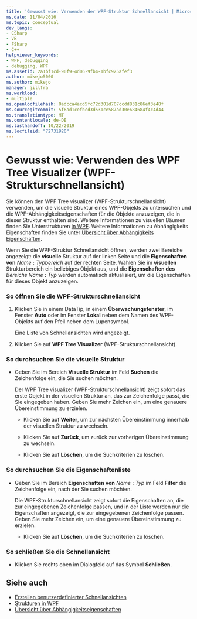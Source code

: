 ```yaml
---
title: 'Gewusst wie: Verwenden der WPF-Struktur Schnellansicht | Microsoft-Dokumentation'
ms.date: 11/04/2016
ms.topic: conceptual
dev_langs:
- CSharp
- VB
- FSharp
- C++
helpviewer_keywords:
- WPF, debugging
- debugging, WPF
ms.assetid: 2a1bf1cd-90f9-4d06-9fb4-1bfc925afef3
author: mikejo5000
ms.author: mikejo
manager: jillfra
ms.workload:
- multiple
ms.openlocfilehash: 0adcca4acd5fc72d301d707ccdd831c86ef3e48f
ms.sourcegitcommit: 5f6ad1cefbcd3d531ce587ad30e684684f4c4d44
ms.translationtype: MT
ms.contentlocale: de-DE
ms.lasthandoff: 10/22/2019
ms.locfileid: "72731920"
---
```

# <a name="how-to-use-the-wpf-tree-visualizer"></a>Gewusst wie: Verwenden des WPF Tree Visualizer (WPF-Strukturschnellansicht)
Sie können den WPF Tree visualizer (WPF-Strukturschnellansicht) verwenden, um die visuelle Struktur eines WPF-Objekts zu untersuchen und die WPF-Abhängigkeitseigenschaften für die Objekte anzuzeigen, die in dieser Struktur enthalten sind. Weitere Informationen zu visuellen Bäumen finden Sie Unterstrukturen [in WPF](/dotnet/framework/wpf/advanced/trees-in-wpf). Weitere Informationen zu Abhängigkeits Eigenschaften finden Sie unter [Übersicht über Abhängigkeits Eigenschaften](/dotnet/framework/wpf/advanced/dependency-properties-overview).

 Wenn Sie die WPF-Struktur Schnellansicht öffnen, werden zwei Bereiche angezeigt: die **visuelle** Struktur auf der linken Seite und die **Eigenschaften von** _Name_ **:** _Typbereich_ auf der rechten Seite. Wählen Sie im **visuellen** Strukturbereich ein beliebiges Objekt aus, und die **Eigenschaften des** _Bereichs Name_ **:** _Typ_ werden automatisch aktualisiert, um die Eigenschaften für dieses Objekt anzuzeigen.

### <a name="to-open-the-wpf-tree-visualizer"></a>So öffnen Sie die WPF-Strukturschnellansicht

1. Klicken Sie in einem DataTip, in einem **Überwachungsfenster**, im Fenster **Auto** oder im Fenster **Lokal** neben dem Namen des WPF-Objekts auf den Pfeil neben dem Lupensymbol.

     Eine Liste von Schnellansichten wird angezeigt.

2. Klicken Sie auf **WPF Tree Visualizer** (WPF-Strukturschnellansicht).

### <a name="to-search-the-visual-tree"></a>So durchsuchen Sie die visuelle Struktur

- Geben Sie im Bereich **Visuelle Struktur** im Feld **Suchen** die Zeichenfolge ein, die Sie suchen möchten.

  Der WPF Tree visualizer (WPF-Strukturschnellansicht) zeigt sofort das erste Objekt in der visuellen Struktur an, das zur Zeichenfolge passt, die Sie eingegeben haben. Geben Sie mehr Zeichen ein, um eine genauere Übereinstimmung zu erzielen.

  - Klicken Sie auf **Weiter**, um zur nächsten Übereinstimmung innerhalb der visuellen Struktur zu wechseln.

  - Klicken Sie auf **Zurück**, um zurück zur vorherigen Übereinstimmung zu wechseln.

  - Klicken Sie auf **Löschen**, um die Suchkriterien zu löschen.

### <a name="to-search-the-properties-list"></a>So durchsuchen Sie die Eigenschaftenliste

- Geben Sie im Bereich **Eigenschaften von** _Name_ **:** _Typ_ im Feld **Filter** die Zeichenfolge ein, nach der Sie suchen möchten.

  Die WPF-Strukturschnellansicht zeigt sofort die Eigenschaften an, die zur eingegebenen Zeichenfolge passen, und in der Liste werden nur die Eigenschaften angezeigt, die zur eingegebenen Zeichenfolge passen. Geben Sie mehr Zeichen ein, um eine genauere Übereinstimmung zu erzielen.

  - Klicken Sie auf **Löschen**, um die Suchkriterien zu löschen.

### <a name="to-close-the-visualizer"></a>So schließen Sie die Schnellansicht

- Klicken Sie rechts oben im Dialogfeld auf das Symbol **Schließen**.

## <a name="see-also"></a>Siehe auch
- [Erstellen benutzerdefinierter Schnellansichten](../debugger/create-custom-visualizers-of-data.md)
- [Strukturen in WPF](/dotnet/framework/wpf/advanced/trees-in-wpf)
- [Übersicht über Abhängigkeitseigenschaften](/dotnet/framework/wpf/advanced/dependency-properties-overview)

